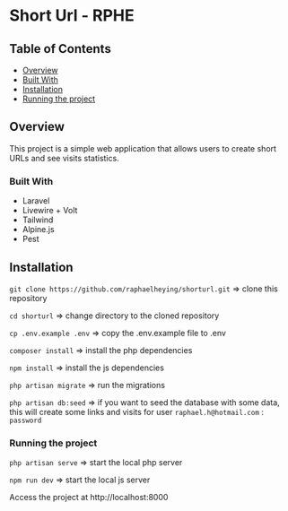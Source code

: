 # Short Url - RPHE

## Table of Contents

- [Overview](#overview)
- [Built With](#built-with)
- [Installation](#installation)
- [Running the project](#running-the-project)

## Overview

This project is a simple web application that allows users to create short URLs and see visits statistics.

### Built With

- Laravel
- Livewire + Volt
- Tailwind
- Alpine.js
- Pest

## Installation

`git clone https://github.com/raphaelheying/shorturl.git` => clone this repository

`cd shorturl` => change directory to the cloned repository

`cp .env.example .env` => copy the .env.example file to .env

`composer install` => install the php dependencies

`npm install` => install the js dependencies

`php artisan migrate` => run the migrations

`php artisan db:seed` => if you want to seed the database with some data, this will create some links and visits for user `raphael.h@hotmail.com` : `password`

### Running the project

`php artisan serve` => start the local php server

`npm run dev` => start the local js server

Access the project at http://localhost:8000
